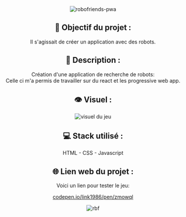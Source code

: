 <div align=center><img src="https://user-images.githubusercontent.com/27373255/145062426-5be2edf8-32f9-4dce-a095-bb5b95b8f71f.png" alt="robofriends-pwa"/></div>
<h2 align=center>🎯 Objectif du projet :</h2>
<p align=center>Il s'agissait de créer un application avec des robots.</p>

<h2 align=center>📝 Description :</h2>

<p align=center>Création d'une application de recherche de robots:</br>
Celle ci m'a permis de travailler sur du react et les progressive web app.</br>
</p>

<h2 align=center>👁️ Visuel :</h2>
<div align=center><img src="https://i.postimg.cc/XvK18NBm/memory.jpg" alt="visuel du jeu"</div>

<h2 align=center>💻 Stack utilisé :</h2>

<p align=center>HTML - CSS - Javascript</p>

<h2 align=center>🌐 Lien web du projet :</h2>

<p align=center>Voici un lien pour tester le jeu:

  <a title="https://codepen.io/Link1986/pen/ZmoWqL" role="link" target="_blank" class="text-bold" rel="noopener noreferrer" href="https://codepen.io/Link1986/pen/ZmoWqL">codepen.io/link1986/pen/zmowql</a></p>
![rbf](https://user-images.githubusercontent.com/27373255/145063543-638a2284-f066-444f-bbd0-d040e742459e.png)
